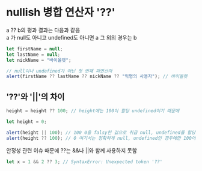 # nullish 병합 연산자 '??'
a ?? b의 평과 결과는 다음과 같음    
a 가 null도 아니고 undefined도 아니면 a 그 외의 경우는 b
```javascript
let firstName = null;
let lastName = null;
let nickName = "바이올렛";

// null이나 undefined가 아닌 첫 번째 피연산자
alert(firstName ?? lastName ?? nickName ?? "익명의 사용자"); // 바이올렛
```
## '??'와 '||'의 차이 
```javascript
height = height ?? 100; // height에는 100이 할당 undefined이기 때문에

let height = 0;

alert(height || 100); // 100 0을 falsy한 값으로 취급 null, undefined를 할당한 것과 동일하게 처리 
alert(height ?? 100); // 0 여기서는 정확하게 null, undefined인 경우에만 100이 할당 
```
안정성 관련 이슈 때문에 ??는 &&나 ||와 함께 사용하지 못함
```javascript
let x = 1 && 2 ?? 3; // SyntaxError: Unexpected token '??'
```

